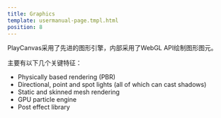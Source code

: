 ```yaml
---
title: Graphics
template: usermanual-page.tmpl.html
position: 8
---
```


PlayCanvas采用了先进的图形引擎，内部采用了WebGL API绘制图形图元。

主要有以下几个关键特征：

* Physically based rendering (PBR)
* Directional, point and spot lights (all of which can cast shadows)
* Static and skinned mesh rendering
* GPU particle engine
* Post effect library

